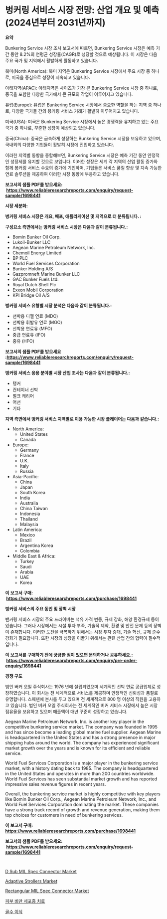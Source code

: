 <p><h1>벙커링 서비스 시장 전망: 산업 개요 및 예측 (2024년부터 2031년까지)</h1></p><p><strong>요약</strong></p>
<p><p>Bunkering Service 시장 조사 보고서에 따르면, Bunkering Service 시장은 예측 기간 동안 8.2%의 연평균 성장률(CAGR)로 성장할 것으로 예상됩니다. 이 시장은 다음 주요 국가 및 지역에서 활발하게 활동하고 있습니다.</p><p>북미(North America): 북미 지역은 Bunkering Service 시장에서 주요 시장 중 하나로, 미국을 중심으로 성장이 지속되고 있습니다.</p><p>아태지역(APAC): 아태지역은 사이즈가 가장 큰 Bunkering Service 시장 중 하나로, 중국을 포함한 다양한 국가에서 큰 규모의 작업이 이루어지고 있습니다.</p><p>유럽(Europe): 유럽은 Bunkering Service 시장에서 중요한 역할을 하는 지역 중 하나로, 다양한 국가들 간의 봉커링 서비스 거래가 활발히 이루어지고 있습니다.</p><p>미국(USA): 미국은 Bunkering Service 시장에서 높은 경쟁력을 유지하고 있는 주요 국가 중 하나로, 꾸준한 성장이 예상되고 있습니다.</p><p>중국(China): 중국은 급속하게 성장하는 Bunkering Service 시장을 보유하고 있으며, 국내외의 다양한 기업들이 활발히 시장에 진입하고 있습니다.</p><p>이러한 지역별 동향을 종합해보면, Bunkering Service 시장은 예측 기간 동안 안정적인 성장세를 유지할 것으로 보입니다. 이러한 성장은 세계 각 지역의 산업 활동 증가와 함께 봉커링 서비스 수요의 증가에 기인하며, 기업들은 서비스 품질 향상 및 지속 가능한 연료 솔루션을 제공하여 이러한 시장 동향에 부응하고 있습니다.</p></p>
<p><strong>보고서의 샘플 PDF를 받으세요: &nbsp;<a href="https://www.reliableresearchreports.com/enquiry/request-sample/1698441">https://www.reliableresearchreports.com/enquiry/request-sample/1698441</a></strong></p>
<p><strong>시장 세분화:</strong></p>
<p><strong> 벙커링 서비스 시장은 개요, 배포, 애플리케이션 및 지역으로 더 분류됩니다. :</strong></p>
<p><strong>구성요소 측면에서는 벙커링 서비스 시장은 다음과 같이 분류됩니다.:</strong></p>
<p><ul><li>Bomin Bunker Oil Corp.</li><li>Lukoil-Bunker LLC</li><li>Aegean Marine Petroleum Network, Inc.</li><li>Chemoil Energy Limited</li><li>BP PLC</li><li>World Fuel Services Corporation</li><li>Bunker Holding A/S</li><li>Gazpromneft Marine Bunker LLC</li><li>GAC Bunker Fuels Ltd.</li><li>Royal Dutch Shell Plc</li><li>Exxon Mobil Corporation</li><li>KPI Bridge Oil A/S</li></ul></p>
<p><strong> 벙커링 서비스 유형별 시장 분석은 다음과 같이 분류됩니다.:</strong></p>
<p><ul><li>선박용 디젤 연료 (MDO)</li><li>선박용 휘발유 연료 (MGO)</li><li>선박용 연료유 (MFO)</li><li>중급 연료유 (IFO)</li><li>중유 (HFO)</li></ul></p>
<p><strong>보고서의 샘플 PDF를 받으세요 :<a href="https://www.reliableresearchreports.com/enquiry/request-sample/1698441">https://www.reliableresearchreports.com/enquiry/request-sample/1698441</a></strong></p>
<p><strong> 벙커링 서비스 응용 분야별 시장 산업 조사는 다음과 같이 분류됩니다.:</strong></p>
<p><ul><li>탱커</li><li>컨테이너 선박</li><li>벌크 캐리어</li><li>어선</li><li>기타</li></ul></p>
<p><strong>지역 측면에서 벙커링 서비스 지역별로 이용 가능한 시장 플레이어는 다음과 같습니다.:</strong></p>
<p><ul>
    <li>
        North America:
        <ul>
            <li>United States</li>
            <li>Canada</li>
        </ul>
    </li>
    <li>
        Europe:
        <ul>
            <li>Germany</li>
            <li>France</li>
            <li>U.K.</li>
            <li>Italy</li>
            <li>Russia</li>
        </ul>
    </li>
    <li>
        Asia-Pacific:
        <ul>
            <li>China</li>
            <li>Japan</li>
            <li>South Korea</li>
            <li>India</li>
            <li>Australia</li>
            <li>China Taiwan</li>
            <li>Indonesia</li>
            <li>Thailand</li>
            <li>Malaysia</li>
        </ul>
    </li>
    <li>
        Latin America:
        <ul>
            <li>Mexico</li>
            <li>Brazil</li>
            <li>Argentina Korea</li>
            <li>Colombia</li>
        </ul>
    </li>
    <li>
        Middle East & Africa:
        <ul>
            <li>Turkey</li>
            <li>Saudi</li>
            <li>Arabia</li>
            <li>UAE</li>
            <li>Korea</li>
        </ul>
    </li>
    </ul></p>
<p><strong>이 보고서 구매: &nbsp;<a href="https://www.reliableresearchreports.com/purchase/1698441">https://www.reliableresearchreports.com/purchase/1698441</a></strong></p>
<p><strong>벙커링 서비스의 주요 동인 및 장벽 시장</strong></p>
<p><p>밴커링 서비스 시장의 주요 드라이버는 석유 가격 변동, 규제 강화, 해양 환경규제 등이 있습니다. 그러나 시장에서는 시설 투자 부족, 기술적 제약, 환경 및 안전 문제 등의 장벽이 존재합니다. 이러한 도전을 극복하기 위해서는 시장 투자 증대, 기술 혁신, 규제 준수 강화가 필요합니다. 또한 시장의 성장을 이끌기 위해서는 관련 산업 간의 협력이 필수적입니다. </p></p>
<p><strong>이 보고서를 구매하기 전에 궁금한 점이 있으면 문의하거나 공유하세요.: &nbsp;<a href="https://www.reliableresearchreports.com/enquiry/pre-order-enquiry/1698441">https://www.reliableresearchreports.com/enquiry/pre-order-enquiry/1698441</a></strong></p>
<p><strong>경쟁 구도</strong></p>
<p><p>범인 버커 오일 주식회사는 1976 년에 설립되었으며 세계적인 선박 연료 공급업체로 성장하였습니다. 이 회사는 전 세계적으로 서비스를 제공하며 안정적인 신뢰성과 품질로 유명합니다. 스웨덴에 본사를 두고 있으며 전 세계적으로 800 명 이상의 직원을 고용하고 있습니다. 범인 버커 오일 주식회사는 전 세계적인 버커 서비스 시장에서 높은 시장 점유율을 보유하고 있으며 매출액이 매년 꾸준히 성장하고 있습니다.</p><p>Aegean Marine Petroleum Network, Inc. is another key player in the competitive bunkering service market. The company was founded in 1995 and has since become a leading global marine fuel supplier. Aegean Marine is headquartered in the United States and has a strong presence in major shipping hubs around the world. The company has experienced significant market growth over the years and is known for its efficient and reliable service.</p><p>World Fuel Services Corporation is a major player in the bunkering service market, with a history dating back to 1985. The company is headquartered in the United States and operates in more than 200 countries worldwide. World Fuel Services has seen substantial market growth and has reported impressive sales revenue figures in recent years.</p><p>Overall, the bunkering service market is highly competitive with key players like Bomin Bunker Oil Corp., Aegean Marine Petroleum Network, Inc., and World Fuel Services Corporation dominating the market. These companies have a strong track record of growth and revenue generation, making them top choices for customers in need of bunkering services.</p></p>
<p><strong>이 보고서 구매: &nbsp; <a href="https://www.reliableresearchreports.com/purchase/1698441">https://www.reliableresearchreports.com/purchase/1698441</a></strong></p>
<p><strong>보고서의 샘플 PDF를 받으세요: &nbsp;<a href="https://www.reliableresearchreports.com/enquiry/request-sample/1698441">https://www.reliableresearchreports.com/enquiry/request-sample/1698441</a></strong><strong></strong></p>
<p>&nbsp;</p>
<p><p><a href="https://issuu.com/reportprime-2/docs/d-sub-mil-spec-connector-market-size-2030.pptx">D Sub MIL Spec Connector Market</a></p><p><a href="https://github.com/kosella/Market-Research-Report-List-2/blob/main/adaptive-strollers-market.md">Adaptive Strollers Market</a></p><p><a href="https://issuu.com/reportprime-2/docs/rectangular-mil-spec-connector-market-size-2030.pp">Rectangular MIL Spec Connector Market</a></p><p><a href="https://github.com/vs2869dizt0/Market-Research-Report-List-1/blob/main/29434694454.md">피부 비만 세포증 치료</a></p><p><a href="https://github.com/sougarounis/Market-Research-Report-List-3/blob/main/95434064453.md">골수 이식</a></p></p>
